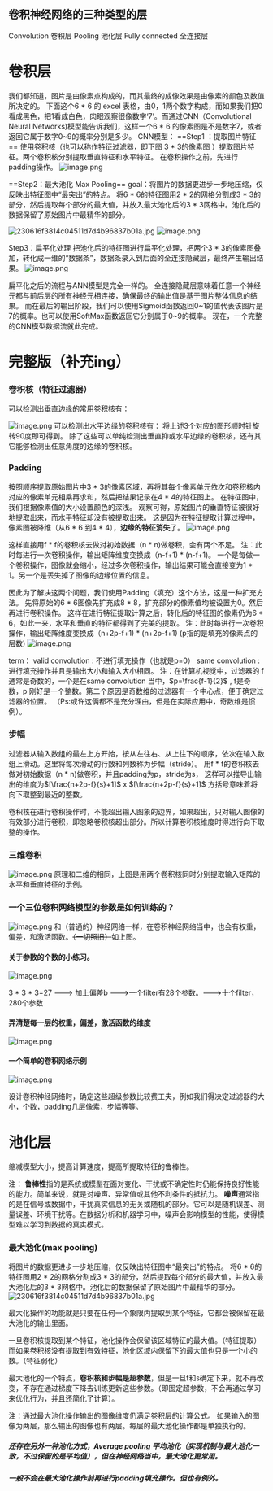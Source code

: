 ## 卷积神经网络的三种类型的层

Convolution 卷积层
Pooling    池化层
Fully connected 全连接层

# 卷积层
我们都知道，图片是由像素点构成的，而其最终的成像效果是由像素的颜色及数值所决定的。
下面这个6 * 6 的 excel 表格，由0，1两个数字构成，而如果我们把0看成黑色，把1看成白色，肉眼观察很像数字‘7’。而通过CNN（Convolutional Neural Networks)模型能告诉我们，这样一个6 * 6 的像素图是不是数字7，或者返回它属于数字0~9的概率分别是多少。
CNN模型：
==Step1 ：提取图片特征==
使用卷积核（也可以称作特征过滤器，即下图 3 * 3的像素图 ）提取图片特征。两个卷积核分别提取垂直特征和水平特征。
在卷积操作之前，先进行padding操作。
![image.png](https://erin-53347-1330131220.cos.ap-guangzhou.myqcloud.com/202410061819193.png)

==Step2：最大池化 Max Pooling==
goal：将图片的数据更进步一步地压缩，仅反映出特征图中“最突出”的特点。
将6 * 6的特征图用2 * 2的网格分割成3 * 3的部分，然后提取每个部分的最大值，并放入最大池化后的3 * 3网格中。池化后的数据保留了原始图片中最精华的部分。

![230616f3814c04511d7d4b96837b01a.jpg](https://erin-53347-1330131220.cos.ap-guangzhou.myqcloud.com/202410061817505.jpg)
![image.png](https://erin-53347-1330131220.cos.ap-guangzhou.myqcloud.com/202410061818462.png)

Step3：扁平化处理
把池化后的特征图进行扁平化处理，把两个3 * 3的像素图叠加，转化成一维的“数据条”，数据条录入到后面的全连接隐藏层，最终产生输出结果。
![image.png](https://erin-53347-1330131220.cos.ap-guangzhou.myqcloud.com/202410061823476.png)

扁平化之后的流程与ANN模型是完全一样的。
全连接隐藏层意味着任意一个神经元都与前后层的所有神经元相连接，确保最终的输出值是基于图片整体信息的结果。
而在最后的输出阶段，我们可以使用Sigmoid函数返回0~1的值代表该图片是7的概率。也可以使用SoftMax函数返回它分别属于0~9的概率。
现在，一个完整的CNN模型数据流就此完成。

# 完整版（补充ing）

### 卷积核（特征过滤器）

可以检测出垂直边缘的常用卷积核有：

![image.png](https://erin-53347-1330131220.cos.ap-guangzhou.myqcloud.com/202410101630574.png)
可以检测出水平边缘的卷积核有：
将上述3个对应的图形顺时针旋转90度即可得到。
除了这些可以单纯检测出垂直抑或水平边缘的卷积核，还有其它能够检测出任意角度的边缘的卷积核。

### Padding

按照顺序提取原始图片中3 * 3的像素区域，再将其每个像素单元依次和卷积核内对应的像素单元相乘再求和，然后把结果记录在4 * 4的特征图上。
在特征图中，我们根据像素值的大小设置颜色的深浅。
观察可得，原始图片的垂直特征被很好地提取出来，而水平特征却没有被提取出来。
这是因为在特征提取计算过程中，像素图被降维（从6 * 6 到4 * 4），**边缘的特征消失**了。
![image.png](https://erin-53347-1330131220.cos.ap-guangzhou.myqcloud.com/202410061820820.png)

这样直接用f * f的卷积核去做对初始数据（n * n)做卷积，会有两个不足。
注：此时每进行一次卷积操作，输出矩阵维度变换成（n-f+1) * (n-f+1)。
一个是每做一个卷积操作，图像就会缩小，经过多次卷积操作，输出结果可能会直接变为1 * 1。另一个是丢失掉了图像的边缘位置的信息。

因此为了解决这两个问题，我们使用Padding（填充）这个方法，这是一种扩充方法。
先将原始的6 * 6图像先扩充成8 * 8，扩充部分的像素值均被设置为0。然后再进行卷积操作。
这样在进行特征提取计算之后，转化后的特征图的像素仍为6 * 6，如此一来，水平和垂直的特征都得到了完美的提取。
注：此时每进行一次卷积操作，输出矩阵维度变换成（n+2p-f+1) * (n+2p-f+1)
(p指的是填充的像素点的层数)
![image.png](https://erin-53347-1330131220.cos.ap-guangzhou.myqcloud.com/202410061819193.png)


term：
valid convolution : 不进行填充操作（也就是p=0）
same convolution : 进行填充操作并且是输出大小和输入大小相同。
注：在计算机视觉中，过滤器的 f 通常是奇数的，一个是在same convolution 当中，$p=\frac{f-1}{2}$ , f是奇数，p 刚好是一个整数。第二个原因是奇数维的过滤器有一个中心点，便于确定过滤器的位置。
（Ps:或许这俩都不是充分理由，但是在实际应用中，奇数维是惯例）。


### 步幅

过滤器从输入数组的最左上方开始，按从左往右、从上往下的顺序，依次在输入数组上滑动。这里将每次滑动的行数和列数称为步幅（stride）。
用f * f的卷积核去做对初始数据（n * n)做卷积，并且padding为p，stride为s，
这样可以推导出输出的维度为$[\frac{n+2p-f}{s}+1]$ x $[\frac{n+2p-f}{s}+1]$
方括号意味着将向下取整到最近的整数。

卷积核在进行卷积操作时，不能超出输入图象的边界，如果超出，只对输入图像的有效部分进行卷积，即忽略卷积核超出部分。所以计算卷积核维度时得进行向下取整的操作。

### 三维卷积
![image.png](https://erin-53347-1330131220.cos.ap-guangzhou.myqcloud.com/202410102059332.png)
原理和二维的相同，上图是用两个卷积核同时分别提取输入矩阵的水平和垂直特征的示例。

### 一个三位卷积网络模型的参数是如何训练的？
![image.png](https://erin-53347-1330131220.cos.ap-guangzhou.myqcloud.com/202410102141369.png)
和（普通的）神经网络一样，在卷积神经网络当中，也会有权重，偏差，和激活函数。~~（一切照旧）~~如上图。

#### 关于参数的个数的小练习。
![image.png](https://erin-53347-1330131220.cos.ap-guangzhou.myqcloud.com/202410102149083.png)


3 * 3 * 3=27 ---> 加上偏差b  --->一个filter有28个参数。--->十个filter，280个参数

#### 弄清楚每一层的权重，偏差，激活函数的维度

![image.png](https://erin-53347-1330131220.cos.ap-guangzhou.myqcloud.com/202410102152320.png)

#### 一个简单的卷积网络示例

![image.png](https://erin-53347-1330131220.cos.ap-guangzhou.myqcloud.com/202410102204072.png)

设计卷积神经网络时，确定这些超级参数比较费工夫，例如我们得决定过滤器的大小，个数，padding几层像素，步幅等等。



# 池化层

缩减模型大小，提高计算速度，提高所提取特征的鲁棒性。

注：
**鲁棒性**指的是系统或模型在面对变化、干扰或不确定性时仍能保持良好性能的能力。简单来说，就是对噪声、异常值或其他不利条件的抵抗力。
**噪声**通常指的是在信号或数据中，干扰真实信息的无关或随机的部分。它可以是随机误差、测量误差、环境干扰等。在数据分析和机器学习中，噪声会影响模型的性能，使得模型难以学习到数据的真实模式。


### 最大池化(max pooling)
将图片的数据更进步一步地压缩，仅反映出特征图中“最突出”的特点。
将6 * 6的特征图用2 * 2的网格分割成3 * 3的部分，然后提取每个部分的最大值，并放入最大池化后的3 * 3网格中。池化后的数据保留了原始图片中最精华的部分。
![230616f3814c04511d7d4b96837b01a.jpg](https://erin-53347-1330131220.cos.ap-guangzhou.myqcloud.com/202410061817505.jpg)


最大化操作的功能就是只要在任何一个象限内提取到某个特征，它都会被保留在最大池化的输出里面。

一旦卷积核提取到某个特征，池化操作会保留该区域特征的最大值。（特征提取）
而如果卷积核没有提取到有效特征，池化区域内保留下的最大值也只是一个小的数。（特征弱化）

最大池化的一个特点，**卷积核和步幅是超参数**，但是一旦f和s确定下来，就不再改变，不存在通过梯度下降去训练更新这些参数。（即固定超参数，不会再通过学习来优化行为，并且还简化了计算）。

注：通过最大池化操作输出的图像维度仍满足卷积层的计算公式。
如果输入的图像为两层，那么输出的图像也有两层。每层的最大池化操作都是单独执行的。

##### 还存在另外一种池化方式，Average pooling 平均池化（实现机制与最大池化一致，不过保留的是平均值），但在神经网络当中，最大池化更常用。

##### 一般不会在最大池化操作前再进行padding填充操作。但也有例外。 


